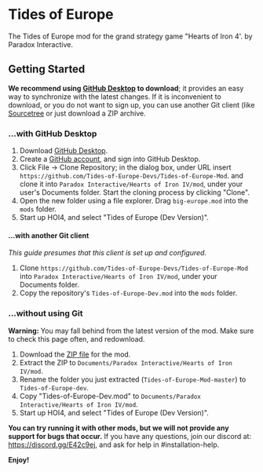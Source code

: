 # Tides of Europe
The Tides of Europe mod for the grand strategy game "Hearts of Iron 4'. by Paradox Interactive.

## Getting Started
**We recommend using [GitHub Desktop](https://desktop.github.com) to download**;
it provides an easy way to synchronize with the latest changes. If it is
inconvenient to download, or you do not want to sign up, you can use another
Git client (like [Sourcetree](https://www.atlassian.com/software/sourcetree) or
just download a ZIP archive.

### ...with GitHub Desktop
1. Download [GitHub Desktop](https://desktop.github.com).
2. Create a [GitHub account](https://github.com/join), and sign into GitHub
   Desktop.
3. Click File → Clone Repository; in the dialog box, under URL insert
   `https://github.com/Tides-of-Europe-Devs/Tides-of-Europe-Mod`. and clone it into
   `Paradox Interactive/Hearts of Iron IV/mod`, under your user's Documents
   folder. Start the cloning process by clicking "Clone".
4. Open the new folder using a file explorer. Drag `big-europe.mod`
   into the `mods` folder.
5. Start up HOI4, and select "Tides of Europe (Dev Version)".

#### ...with another Git client
*This guide presumes that this client is set up and configured.*

1. Clone `https://github.com/Tides-of-Europe-Devs/Tides-of-Europe-Mod` into
   `Paradox Interactive/Hearts of Iron IV/mod`, under your Documents folder.
2. Copy the repository's `Tides-of-Europe-Dev.mod` into the `mods` folder.

### ...without using Git
**Warning:** You may fall behind from the latest version of the mod. Make sure
to check this page often, and redownload.

1. Download the [ZIP file](https://github.com/Tides-of-Europe-Devs/Tides-of-Europe-Mod/archive/master.zip) for the mod.
2. Extract the ZIP to `Documents/Paradox Interactive/Hearts of Iron IV/mod`.
3. Rename the folder you just extracted (`Tides-of-Europe-Mod-master`) to `Tides-of-Europe-dev`.
3. Copy "Tides-of-Europe-Dev.mod" to `Documents/Paradox Interactive/Hearts of Iron IV/mod`.
4. Start up HOI4, and select "Tides of Europe (Dev Version)".


**You can try running it with other mods, but we will not provide any support for bugs that occur.** If you have any
questions, join our discord at: https://discord.gg/E42c9ej, and ask for help in #installation-help.

**Enjoy!**
